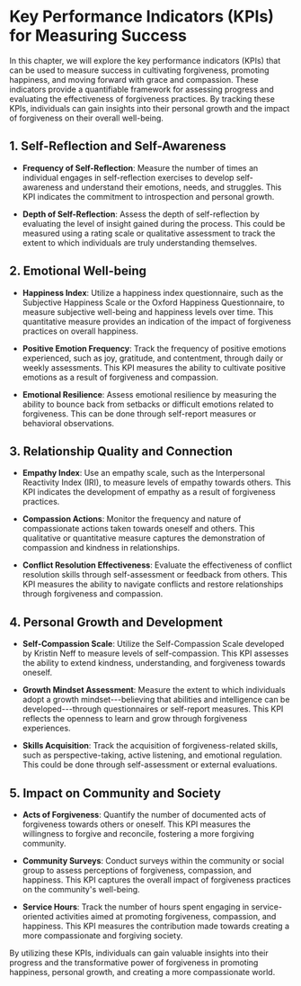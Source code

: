Key Performance Indicators (KPIs) for Measuring Success
================================================================

In this chapter, we will explore the key performance indicators (KPIs) that can be used to measure success in cultivating forgiveness, promoting happiness, and moving forward with grace and compassion. These indicators provide a quantifiable framework for assessing progress and evaluating the effectiveness of forgiveness practices. By tracking these KPIs, individuals can gain insights into their personal growth and the impact of forgiveness on their overall well-being.

**1. Self-Reflection and Self-Awareness**
-----------------------------------------

* **Frequency of Self-Reflection**: Measure the number of times an individual engages in self-reflection exercises to develop self-awareness and understand their emotions, needs, and struggles. This KPI indicates the commitment to introspection and personal growth.

* **Depth of Self-Reflection**: Assess the depth of self-reflection by evaluating the level of insight gained during the process. This could be measured using a rating scale or qualitative assessment to track the extent to which individuals are truly understanding themselves.

**2. Emotional Well-being**
---------------------------

* **Happiness Index**: Utilize a happiness index questionnaire, such as the Subjective Happiness Scale or the Oxford Happiness Questionnaire, to measure subjective well-being and happiness levels over time. This quantitative measure provides an indication of the impact of forgiveness practices on overall happiness.

* **Positive Emotion Frequency**: Track the frequency of positive emotions experienced, such as joy, gratitude, and contentment, through daily or weekly assessments. This KPI measures the ability to cultivate positive emotions as a result of forgiveness and compassion.

* **Emotional Resilience**: Assess emotional resilience by measuring the ability to bounce back from setbacks or difficult emotions related to forgiveness. This can be done through self-report measures or behavioral observations.

**3. Relationship Quality and Connection**
------------------------------------------

* **Empathy Index**: Use an empathy scale, such as the Interpersonal Reactivity Index (IRI), to measure levels of empathy towards others. This KPI indicates the development of empathy as a result of forgiveness practices.

* **Compassion Actions**: Monitor the frequency and nature of compassionate actions taken towards oneself and others. This qualitative or quantitative measure captures the demonstration of compassion and kindness in relationships.

* **Conflict Resolution Effectiveness**: Evaluate the effectiveness of conflict resolution skills through self-assessment or feedback from others. This KPI measures the ability to navigate conflicts and restore relationships through forgiveness and compassion.

**4. Personal Growth and Development**
--------------------------------------

* **Self-Compassion Scale**: Utilize the Self-Compassion Scale developed by Kristin Neff to measure levels of self-compassion. This KPI assesses the ability to extend kindness, understanding, and forgiveness towards oneself.

* **Growth Mindset Assessment**: Measure the extent to which individuals adopt a growth mindset---believing that abilities and intelligence can be developed---through questionnaires or self-report measures. This KPI reflects the openness to learn and grow through forgiveness experiences.

* **Skills Acquisition**: Track the acquisition of forgiveness-related skills, such as perspective-taking, active listening, and emotional regulation. This could be done through self-assessment or external evaluations.

**5. Impact on Community and Society**
--------------------------------------

* **Acts of Forgiveness**: Quantify the number of documented acts of forgiveness towards others or oneself. This KPI measures the willingness to forgive and reconcile, fostering a more forgiving community.

* **Community Surveys**: Conduct surveys within the community or social group to assess perceptions of forgiveness, compassion, and happiness. This KPI captures the overall impact of forgiveness practices on the community's well-being.

* **Service Hours**: Track the number of hours spent engaging in service-oriented activities aimed at promoting forgiveness, compassion, and happiness. This KPI measures the contribution made towards creating a more compassionate and forgiving society.


By utilizing these KPIs, individuals can gain valuable insights into their progress and the transformative power of forgiveness in promoting happiness, personal growth, and creating a more compassionate world.
